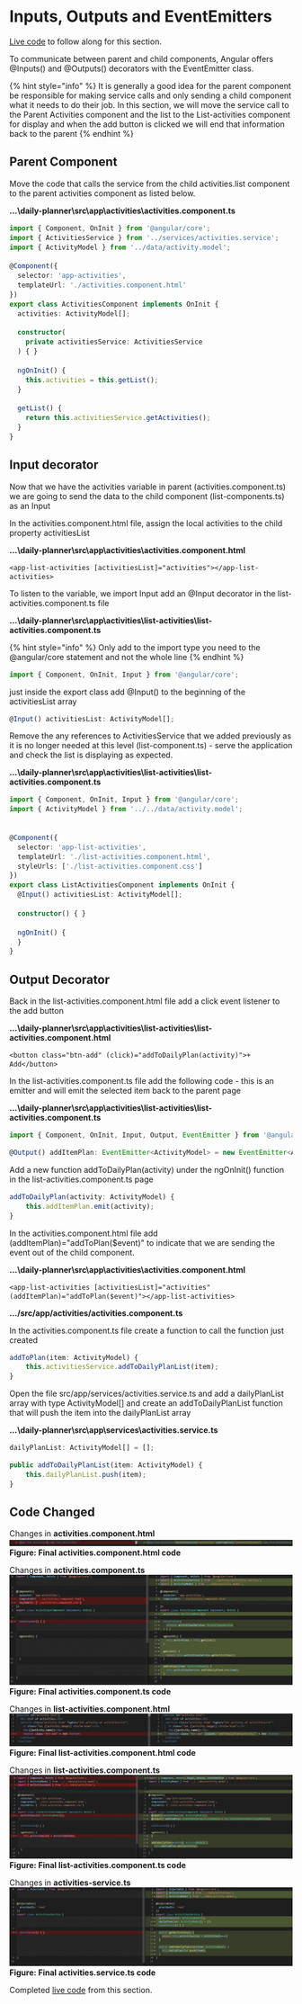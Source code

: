 # Inputs, Outputs and EventEmitters

[Live code](https://stackblitz.com/edit/s4-dependency-injection) to follow along for this section.

To communicate between parent and child components, Angular offers @Inputs\(\) and @Outputs\(\) decorators with the EventEmitter class.

{% hint style="info" %}
It is generally a good idea for the parent component be responsible for making service calls and only sending a child component what it needs to do their job. In this section, we will move the service call to the Parent Activities component and the list to the List-activities component for display and when the add button is clicked we will end that information back to the parent
{% endhint %}

## Parent Component

Move the code that calls the service from the child activities.list component to the parent activities component as listed below.

**...\daily-planner\src\app\activities\activities.component.ts**

```typescript
import { Component, OnInit } from '@angular/core';
import { ActivitiesService } from '../services/activities.service';
import { ActivityModel } from '../data/activity.model';

@Component({
  selector: 'app-activities',
  templateUrl: './activities.component.html'
})
export class ActivitiesComponent implements OnInit {
  activities: ActivityModel[];

  constructor(
    private activitiesService: ActivitiesService
  ) { }

  ngOnInit() {
    this.activities = this.getList();
  }

  getList() {
    return this.activitiesService.getActivities();
  }
}
```
## Input decorator

Now that we have the activities variable in parent \(activities.component.ts\) we are going to send the data to the child component \(list-components.ts\) as an Input

In the activities.component.html file, assign the local activities to the child property activitiesList

**...\daily-planner\src\app\activities\activities.component.html**

```markup
<app-list-activities [activitiesList]="activities"></app-list-activities>
```

To listen to the variable, we import Input add an @Input decorator in the list-activities.component.ts file

**...\daily-planner\src\app\activities\list-activities\list-activities.component.ts**

{% hint style="info" %}
Only add to the import type you need to the @angular/core statement and not the whole line
{% endhint %}

```typescript
import { Component, OnInit, Input } from '@angular/core';
```

just inside the export class add @Input\(\) to the beginning of the activitiesList array

```typescript
@Input() activitiesList: ActivityModel[];
```

Remove the any references to ActivitiesService that we added previously as it is no longer needed at this level \(list-component.ts\) - serve the application and check the list is displaying as expected.

**...\daily-planner\src\app\activities\list-activities\list-activities.component.ts**

```typescript
import { Component, OnInit, Input } from '@angular/core';
import { ActivityModel } from '../../data/activity.model';


@Component({
  selector: 'app-list-activities',
  templateUrl: './list-activities.component.html',
  styleUrls: ['./list-activities.component.css']
})
export class ListActivitiesComponent implements OnInit {
  @Input() activitiesList: ActivityModel[];

  constructor() { }

  ngOnInit() {
  }
}
```

## Output Decorator

Back in the list-activities.component.html file add a click event listener to the add button

**...\daily-planner\src\app\activities\list-activities\list-activities.component.html**

```markup
<button class="btn-add" (click)="addToDailyPlan(activity)">+ Add</button>
```

In the list-activities.component.ts file add the following code - this is an emitter and will emit the selected item back to the parent page

**...\daily-planner\src\app\activities\list-activities\list-activities.component.ts**

```typescript
import { Component, OnInit, Input, Output, EventEmitter } from '@angular/core';
```

```typescript
@Output() addItemPlan: EventEmitter<ActivityModel> = new EventEmitter<ActivityModel>();
```

Add a new function addToDailyPlan\(activity\) under the ngOnInit\(\) function in the list-activities.component.ts page

```typescript
addToDailyPlan(activity: ActivityModel) {
    this.addItemPlan.emit(activity);
}
```

In the activities.component.html file add \(addItemPlan\)="addToPlan\($event\)" to indicate that we are sending the event out of the child component.

**...\daily-planner\src\app\activities\activities.component.html**

```markup
<app-list-activities [activitiesList]="activities" (addItemPlan)="addToPlan($event)"></app-list-activities>
```

**.../src/app/activities/activities.component.ts**

In the activities.component.ts file create a function to call the function just created

```typescript
addToPlan(item: ActivityModel) {
    this.activitiesService.addToDailyPlanList(item);
}
```

Open the file src/app/services/activities.service.ts and add a dailyPlanList array with type ActivityModel\[\] and create an addToDailyPlanList function that will push the item into the dailyPlanList array

**...\daily-planner\src\app\services\activities.service.ts**

```typescript
dailyPlanList: ActivityModel[] = [];
```

```typescript
public addToDailyPlanList(item: ActivityModel) {
    this.dailyPlanList.push(item);
}
```

## Code Changed

Changes in **activities.component.html**
![Result](../.gitbook/assets/activitieshtml2.png) **Figure: Final activities.component.html code**


Changes in **activities.component.ts**
![Result](../.gitbook/assets/activitiests2.png) **Figure: Final activities.component.ts code**

Changes in **list-activities.component.html**
![Result](../.gitbook/assets/listactivitieshtml2.png) **Figure: Final list-activities.component.html code**

Changes in **list-activities.component.ts**
![Result](../.gitbook/assets/listactivitiescomponent2.png) **Figure: Final list-activities.component.ts code**

Changes in **activities-service.ts**
![Result](../.gitbook/assets/activitiesservice2.png) **Figure: Final activities.service.ts code**

Completed [live code](https://stackblitz.com/edit/s5-inputs-outputs-eventemitter) from this section.

